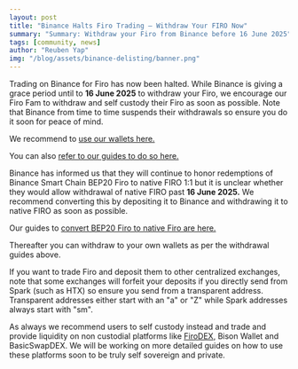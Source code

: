 ```yaml
---
layout: post
title: "Binance Halts Firo Trading – Withdraw Your FIRO Now"
summary: "Summary: Withdraw your Firo from Binance before 16 June 2025"
tags: [community, news]
author: "Reuben Yap"
img: "/blog/assets/binance-delisting/banner.png"
---
```

Trading on Binance for Firo has now been halted. While Binance is giving a grace period until to **16 June 2025** to withdraw your Firo, we encourage our Firo Fam to withdraw and self custody their Firo as soon as possible. Note that Binance from time to time suspends their withdrawals so ensure you do it soon for peace of mind.

We recommend to [use our wallets here.](https://firo.org/get-firo/download/)

You can also [refer to our guides to do so here.](/guide/exchange-withdrawal-guide.html)

Binance has informed us that they will continue to honor redemptions of Binance Smart Chain BEP20 Firo to native FIRO 1:1 but it is unclear whether they would allow withdrawal of native FIRO past **16 June 2025.** We recommend converting this by depositing it to Binance and withdrawing it to native FIRO as soon as possible.

Our guides to [convert BEP20 Firo to native Firo are here.](/guide/exchange-withdrawal-guide.html#converting-bep20-firo-to-native-firo)

Thereafter you can withdraw to your own wallets as per the withdrawal guides above.

If you want to trade Firo and deposit them to other centralized exchanges, note that some exchanges will forfeit your deposits if you directly send from Spark (such as HTX) so ensure you send from a transparent address. Transparent addresses either start with an "a" or "Z" while Spark addresses always start with "sm".

As always we recommend users to self custody instead and trade and provide liquidity on non custodial platforms like [FiroDEX,](https://github.com/firoorg/FiroDEX-Desktop/releases/latest) Bison Wallet and BasicSwapDEX. We will be working on more detailed guides on how to use these platforms soon to be truly self sovereign and private.
